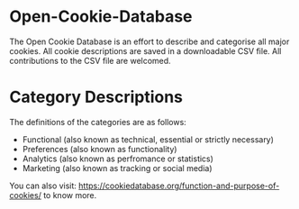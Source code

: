 # Open-Cookie-Database

The Open Cookie Database is an effort to describe and categorise all major cookies. All cookie descriptions are saved in a downloadable CSV file. All contributions to the CSV file are welcomed.

# Category Descriptions

The definitions of the categories are as follows:

- Functional (also known as technical, essential or strictly necessary)
- Preferences (also known as functionality)
- Analytics (also known as perfromance or statistics)
- Marketing (also known as tracking or social media)

You can also visit: https://cookiedatabase.org/function-and-purpose-of-cookies/ to know more.
